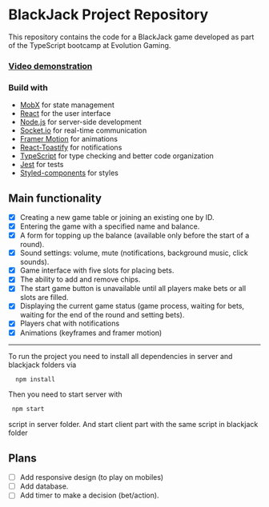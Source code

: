# BlackJack Project Repository

This repository contains the code for a BlackJack game developed as part of the TypeScript bootcamp at Evolution Gaming. 
### [Video demonstration](https://www.youtube.com/watch?v=vbYx2ggWno0)

### Build with
- [MobX](https://mobx.js.org/README.html) for state management
- [React](https://reactjs.org/) for the user interface
- [Node.js](https://nodejs.org/en/docs) for server-side development
- [Socket.io](https://socket.io/) for real-time communication
- [Framer Motion](https://www.framer.com/motion/) for animations
- [React-Toastify](https://fkhadra.github.io/react-toastify/introduction/) for notifications
- [TypeScript](https://typescriptlang.org/) for type checking and better code organization
- [Jest](https://jestjs.io/ru/) for tests
- [Styled-components](https://www.styled-components.com/) for styles

## Main functionality
- [x] Creating a new game table or joining an existing one by ID.
- [x] Entering the game with a specified name and balance.
- [x] A form for topping up the balance (available only before the start of a round).
- [x] Sound settings: volume, mute (notifications, background music, click sounds).
- [x] Game interface with five slots for placing bets.
- [x] The ability to add and remove chips.
- [x] The start game button is unavailable until all players make bets or all slots are filled.
- [x] Displaying the current game status (game process, waiting for bets, waiting for the end of the round and setting bets).
- [x] Players chat with notifications
- [x] Animations (keyframes and framer motion)

___
To run the project you need to install all dependencies in server and blackjack folders via 
 ```sh
   npm install
   ```
Then you need to start server with
 ```sh
  npm start
   ``` 
script in server folder. And start client part with the same script in blackjack folder

## Plans
- [ ] Add responsive design (to play on mobiles)
- [ ] Add database.
- [ ] Add timer to make a decision (bet/action).

